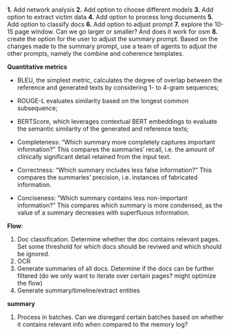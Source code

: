 # 

**1.** Add network analysis 
**2.** Add option to choose different models 
**3.** Add option to extract victim data
**4.** Add option to process long documents 
**5.** Add option to classify docs 
**6.** Add option to adjust prompt
**7.** explore the 10-15 page window. Can we go larger or smaller? And does it work for osm
**8.** create the option for the user to adjust the summary prompt. Based on the changes made to the summary prompt, use a team of agents to adjust the other prompts, namely the combine and coherence templates. 

**Quantitative metrics**
- BLEU, the simplest metric, calculates the degree of overlap between the reference and generated texts by considering 1- to 4-gram sequences;
- ROUGE-L evaluates similarity based on the longest common subsequence; 
- BERTScore, which leverages contextual BERT embeddings to evaluate the semantic similarity of the generated and reference texts;

- Completeness: “Which summary more completely captures important information?” This compares the summaries’ recall, i.e. the amount of clinically significant detail retained from the input text.
- Correctness: “Which summary includes less false information?” This compares the summaries’ precision, i.e. instances of fabricated information.
- Conciseness: “Which summary contains less non-important information?” This compares which summary is more condensed, as the value of a summary decreases with superfluous information.

**Flow**:
1. Doc classification. Determine whether the doc contains relevant pages. Set some threshold for which docs should be reviwed and which should be ignored.
2. OCR
3. Generate summaries of all docs. Determine if the docs can be further filtered (do we only want to iterate over certain pages? might optimize the flow)
4. Generate summary/timeline/extract entities 

**summary**
1. Process in batches. Can we disregard certain batches based on whether it contains relevant info when compared to the memory log?

